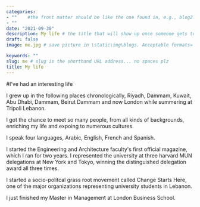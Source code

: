 ```yaml
---
categories:  
- ""    #the front matter should be like the one found in, e.g., blog2.md. It cannot be like the normal Rmd we used
- ""
date: "2021-09-30"
description: My life # the title that will show up once someone gets to this page
draft: false
image: me.jpg # save picture in \static\img\blogs. Acceptable formats= jpg, jpeg, or png . Your iPhone pics wont work

keywords: ""
slug: me # slug is the shorthand URL address... no spaces plz
title: My life
---
```

#I've had an interesting life

I grew up in the following places chronologically, Riyadh, Dammam, Kuwait, Abu Dhabi, Dammam, Beirut Dammam and now London while summering at Tripoli Lebanon. 

I got the chance to meet so many people, from all kinds of backgrounds, enriching my life and expoing to numerous cultures. 

I speak four languages, Arabic, English, French and Spanish.

I started the Engineering and Architecture faculty's first official magazine, which I ran for two years. I represented the university at three harvard MUN delegations at New York and Tokyo, winning the distinguished delegation award all three times. 

I started a socio-politcal grass root movement called Change Starts Here, one of the major organizations representing university students in Lebanon. 

I just finished my Master in Management at London Business School.